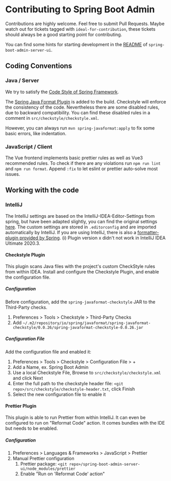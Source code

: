 # Contributing to Spring Boot Admin
Contributions are highly welcome. Feel free to submit Pull Requests. Maybe watch out for tickets tagged with `ideal-for-contribution`, these tickets should always be a good starting point for contributing.

You can find some hints for starting development in the [README](spring-boot-admin-server-ui/README.md) of `spring-boot-admin-server-ui`.

## Coding Conventions
### Java / Server
We try to satisfy the [Code Style of Spring Framework](https://github.com/spring-projects/spring-framework/wiki/Code-Style).

The [Spring Java Format Plugin](https://github.com/spring-io/spring-javaformat) is added to the build. Checkstyle will enforce the consistency of the code. Nevertheless there are some disabled rules, due to backward compatibility. You can find these disabled rules in a comment in `src/checkstyle/checkstyle.xml`.

However, you can always run `mvn spring-javaformat:apply` to fix some basic errors, like indentation.

### JavaScript / Client
The Vue frontend implements basic prettier rules as well as Vue3 recommended rules.
To check if there are any violations run `npm run lint` and `npm run format`.
Append `:fix` to let eslint or prettier auto-solve most issues.

## Working with the code
### IntelliJ
The IntelliJ settings are based on the IntelliJ-IDEA-Editor-Settings from spring, but have been adapted slightly, you can find the original settings [here](https://github.com/spring-projects/spring-framework/wiki/IntelliJ-IDEA-Editor-Settings).
The custom settings are stored in `.editorconfig` and are imported automatically by IntelliJ.
If you are using IntelliJ, there is also a [formatter-plugin provided by Spring](https://github.com/spring-io/spring-javaformat#intellij-idea).
(i) Plugin version x didn't not work in IntelliJ IDEA Ultimate 2020.3.

#### Checkstyle Plugin
This plugin scans Java files with the project's custom CheckStyle rules from within IDEA.
Install and configure the Checkstyle Plugin, and enable the configuration file.

##### Configuration
Before configuration, add the  `spring-javaformat-checkstyle` JAR to the Third-Party checks.
1. Preferences > Tools > Checkstyle > Third-Party Checks
2. Add `~/.m2/repository/io/spring/javaformat/spring-javaformat-checkstyle/0.0.26/spring-javaformat-checkstyle-0.0.26.jar`

##### Configuration File
Add the configuration file and enabled it:
1. Preferences > Tools > Checkstyle > Configuration File > +
2. Add a Name, ex. Spring Boot Admin
3. Use a local Checkstyle File, Browse to `src/checkstyle/checkstyle.xml` and click Next
4. Enter the full path to the checkstyle header file: `<git repo>/src/checkstyle/checkstyle-header.txt`, click Finish
5. Select the new configuration file to enable it

#### Prettier Plugin
This plugin is able to run Prettier from within IntelliJ. It can even be configured to run on "Reformat Code" action. It comes bundles with the IDE but needs to be enabled.

##### Configuration
1. Preferences > Languages & Frameworks > JavaScript > Prettier
2. Manual Prettier configuration
   1. Prettier package: `<git repo>/spring-boot-admin-server-ui/node_modules/prettier`
   2. Enable "Run on 'Reformat Code' action"
